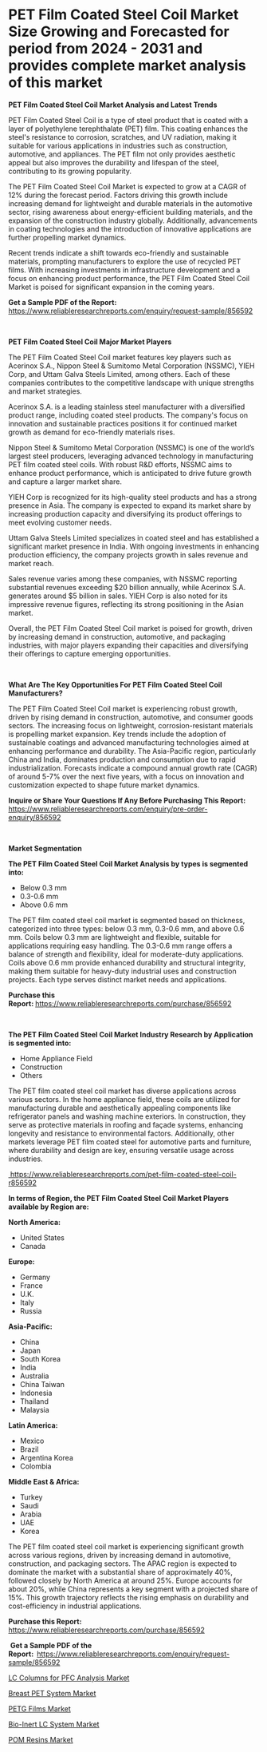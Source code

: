 <p><h1>PET Film Coated Steel Coil Market Size Growing and Forecasted for period from 2024 - 2031 and provides complete market analysis of this market</h1></p><p><strong>PET Film Coated Steel Coil Market Analysis and Latest Trends</strong></p>
<p><p>PET Film Coated Steel Coil is a type of steel product that is coated with a layer of polyethylene terephthalate (PET) film. This coating enhances the steel's resistance to corrosion, scratches, and UV radiation, making it suitable for various applications in industries such as construction, automotive, and appliances. The PET film not only provides aesthetic appeal but also improves the durability and lifespan of the steel, contributing to its growing popularity.</p><p>The PET Film Coated Steel Coil Market is expected to grow at a CAGR of 12% during the forecast period. Factors driving this growth include increasing demand for lightweight and durable materials in the automotive sector, rising awareness about energy-efficient building materials, and the expansion of the construction industry globally. Additionally, advancements in coating technologies and the introduction of innovative applications are further propelling market dynamics. </p><p>Recent trends indicate a shift towards eco-friendly and sustainable materials, prompting manufacturers to explore the use of recycled PET films. With increasing investments in infrastructure development and a focus on enhancing product performance, the PET Film Coated Steel Coil Market is poised for significant expansion in the coming years.</p></p>
<p><strong>Get a Sample PDF of the Report:&nbsp;</strong> <a href="https://www.reliableresearchreports.com/enquiry/request-sample/856592?utm_campaign=8&utm_medium=2&utm_source=Github&utm_content=ia&utm_term=09112024&utm_id=pet-film-coated-steel-coil">https://www.reliableresearchreports.com/enquiry/request-sample/856592</a></p>
<p>&nbsp;</p>
<p><strong>PET Film Coated Steel Coil Major Market Players</strong></p>
<p><p>The PET Film Coated Steel Coil market features key players such as Acerinox S.A., Nippon Steel & Sumitomo Metal Corporation (NSSMC), YIEH Corp, and Uttam Galva Steels Limited, among others. Each of these companies contributes to the competitive landscape with unique strengths and market strategies.</p><p>Acerinox S.A. is a leading stainless steel manufacturer with a diversified product range, including coated steel products. The company's focus on innovation and sustainable practices positions it for continued market growth as demand for eco-friendly materials rises.</p><p>Nippon Steel & Sumitomo Metal Corporation (NSSMC) is one of the world’s largest steel producers, leveraging advanced technology in manufacturing PET film coated steel coils. With robust R&D efforts, NSSMC aims to enhance product performance, which is anticipated to drive future growth and capture a larger market share.</p><p>YIEH Corp is recognized for its high-quality steel products and has a strong presence in Asia. The company is expected to expand its market share by increasing production capacity and diversifying its product offerings to meet evolving customer needs.</p><p>Uttam Galva Steels Limited specializes in coated steel and has established a significant market presence in India. With ongoing investments in enhancing production efficiency, the company projects growth in sales revenue and market reach.</p><p>Sales revenue varies among these companies, with NSSMC reporting substantial revenues exceeding $20 billion annually, while Acerinox S.A. generates around $5 billion in sales. YIEH Corp is also noted for its impressive revenue figures, reflecting its strong positioning in the Asian market.</p><p>Overall, the PET Film Coated Steel Coil market is poised for growth, driven by increasing demand in construction, automotive, and packaging industries, with major players expanding their capacities and diversifying their offerings to capture emerging opportunities.</p></p>
<p>&nbsp;</p>
<p><strong>What Are The Key Opportunities For PET Film Coated Steel Coil Manufacturers?</strong></p>
<p><p>The PET Film Coated Steel Coil market is experiencing robust growth, driven by rising demand in construction, automotive, and consumer goods sectors. The increasing focus on lightweight, corrosion-resistant materials is propelling market expansion. Key trends include the adoption of sustainable coatings and advanced manufacturing technologies aimed at enhancing performance and durability. The Asia-Pacific region, particularly China and India, dominates production and consumption due to rapid industrialization. Forecasts indicate a compound annual growth rate (CAGR) of around 5-7% over the next five years, with a focus on innovation and customization expected to shape future market dynamics.</p></p>
<p><strong>Inquire or Share Your Questions If Any Before Purchasing This Report:</strong> <a href="https://www.reliableresearchreports.com/enquiry/pre-order-enquiry/856592?utm_campaign=8&utm_medium=2&utm_source=Github&utm_content=ia&utm_term=09112024&utm_id=pet-film-coated-steel-coil">https://www.reliableresearchreports.com/enquiry/pre-order-enquiry/856592</a></p>
<p>&nbsp;</p>
<p><strong>Market Segmentation</strong></p>
<p><strong>The PET Film Coated Steel Coil Market Analysis by types is segmented into:</strong></p>
<p><ul><li>Below 0.3 mm</li><li>0.3-0.6 mm</li><li>Above 0.6 mm</li></ul></p>
<p><p>The PET film coated steel coil market is segmented based on thickness, categorized into three types: below 0.3 mm, 0.3-0.6 mm, and above 0.6 mm. Coils below 0.3 mm are lightweight and flexible, suitable for applications requiring easy handling. The 0.3-0.6 mm range offers a balance of strength and flexibility, ideal for moderate-duty applications. Coils above 0.6 mm provide enhanced durability and structural integrity, making them suitable for heavy-duty industrial uses and construction projects. Each type serves distinct market needs and applications.</p></p>
<p><strong>Purchase this Report:&nbsp;</strong><a href="https://www.reliableresearchreports.com/purchase/856592?utm_campaign=8&utm_medium=2&utm_source=Github&utm_content=ia&utm_term=09112024&utm_id=pet-film-coated-steel-coil">https://www.reliableresearchreports.com/purchase/856592</a></p>
<p>&nbsp;</p>
<p><strong>The PET Film Coated Steel Coil Market Industry Research by Application is segmented into:</strong></p>
<p><ul><li>Home Appliance Field</li><li>Construction</li><li>Others</li></ul></p>
<p><p>The PET film coated steel coil market has diverse applications across various sectors. In the home appliance field, these coils are utilized for manufacturing durable and aesthetically appealing components like refrigerator panels and washing machine exteriors. In construction, they serve as protective materials in roofing and façade systems, enhancing longevity and resistance to environmental factors. Additionally, other markets leverage PET film coated steel for automotive parts and furniture, where durability and design are key, ensuring versatile usage across industries.</p></p>
<p><a href="https://www.reliableresearchreports.com/pet-film-coated-steel-coil-r856592?utm_campaign=8&utm_medium=2&utm_source=Github&utm_content=ia&utm_term=09112024&utm_id=pet-film-coated-steel-coil">&nbsp;https://www.reliableresearchreports.com/pet-film-coated-steel-coil-r856592</a></p>
<p><strong>In terms of Region, the PET Film Coated Steel Coil Market Players available by Region are:</strong></p>
<p>
    <p> <strong> North America: </strong>
        <ul>
            <li>United States</li>
            <li>Canada</li>
        </ul>
        </p> 
    <p> <strong> Europe: </strong>
        <ul>
            <li>Germany</li>
            <li>France</li>
            <li>U.K.</li>
            <li>Italy</li>
            <li>Russia</li>
        </ul>
        </p> 
    <p> <strong> Asia-Pacific: </strong>
        <ul>
            <li>China</li>
            <li>Japan</li>
            <li>South Korea</li>
            <li>India</li>
            <li>Australia</li>
            <li>China Taiwan</li>
            <li>Indonesia</li>
            <li>Thailand</li>
            <li>Malaysia</li>
        </ul>
        </p> 
    <p> <strong> Latin America: </strong>
        <ul>
            <li>Mexico</li>
            <li>Brazil</li>
            <li>Argentina Korea</li>
            <li>Colombia</li>
        </ul>
        </p> 
    <p> <strong> Middle East & Africa: </strong>
        <ul>
            <li>Turkey</li>
            <li>Saudi</li>
            <li>Arabia</li>
            <li>UAE</li>
            <li>Korea</li>
        </ul>
    </p>
    </p>
<p><p>The PET film coated steel coil market is experiencing significant growth across various regions, driven by increasing demand in automotive, construction, and packaging sectors. The APAC region is expected to dominate the market with a substantial share of approximately 40%, followed closely by North America at around 25%. Europe accounts for about 20%, while China represents a key segment with a projected share of 15%. This growth trajectory reflects the rising emphasis on durability and cost-efficiency in industrial applications.</p></p>
<p><strong>Purchase this Report: </strong><a href="https://www.reliableresearchreports.com/purchase/856592?utm_campaign=8&utm_medium=2&utm_source=Github&utm_content=ia&utm_term=09112024&utm_id=pet-film-coated-steel-coil">https://www.reliableresearchreports.com/purchase/856592</a></p>
<p>&nbsp;<strong>Get a Sample PDF of the Report:&nbsp;&nbsp;</strong><a href="https://www.reliableresearchreports.com/enquiry/request-sample/856592?utm_campaign=8&utm_medium=2&utm_source=Github&utm_content=ia&utm_term=09112024&utm_id=pet-film-coated-steel-coil">https://www.reliableresearchreports.com/enquiry/request-sample/856592</a></p>
<p><strong></strong></p>
<p><p><a href="https://issuu.com/reportprime-2/docs/lc-columns-for-pfc-analysis-market-_af73cc5b539de8?utm_campaign=8&utm_medium=2&utm_source=Github&utm_content=ia&utm_term=09112024&utm_id=pet-film-coated-steel-coil">LC Columns for PFC Analysis Market</a></p><p><a href="https://issuu.com/reportprime-2/docs/breast-pet-system-market-size-2030._54287527425222?utm_campaign=8&utm_medium=2&utm_source=Github&utm_content=ia&utm_term=09112024&utm_id=pet-film-coated-steel-coil">Breast PET System Market</a></p><p><a href="https://github.com/darientvns/Market-Research-Report-List-1/blob/main/petg-films-market.md?utm_campaign=8&utm_medium=2&utm_source=Github&utm_content=ia&utm_term=09112024&utm_id=pet-film-coated-steel-coil">PETG Films Market</a></p><p><a href="https://issuu.com/reportprime-2/docs/bio-inert-lc-system-market-size-203_127782a49e26b5?utm_campaign=8&utm_medium=2&utm_source=Github&utm_content=ia&utm_term=09112024&utm_id=pet-film-coated-steel-coil">Bio-Inert LC System Market</a></p><p><a href="https://github.com/arnaudyclavinec/Market-Research-Report-List-1/blob/main/pom-resins-market.md?utm_campaign=8&utm_medium=2&utm_source=Github&utm_content=ia&utm_term=09112024&utm_id=pet-film-coated-steel-coil">POM Resins Market</a></p></p>
